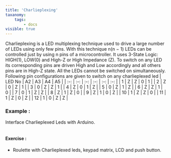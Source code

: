 ```yaml
---
title: 'Charlieplexing'
taxanomy:
    tags:
        - docs
visible: true
---
```

Charlieplexing is a LED multiplexing technique used to drive a large number of LEDs using only few pins. With this technique n(n − 1) LEDs can be controlled just by using n pins of a microcontroller. It uses 3-State Logic: HIGH(1), LOW(0) and High-Z or High Impedance (Z). To switch on any LED its corresponding pins are driven High and Low accordingly and all others pins are in High-Z state. All the LEDs cannot be switched on simultaneously.  
Following pin configurations are given to switch on any charlieplexed led 
| LED No | A2 | A3 | A4 | A5 |
| :-: | :-: | :-: | :-: | :-: | :-: |
| 1 | Z | Z | 0 | 1 |
| 2 | Z | 0 | Z | 1 |
| 3 | 0 | Z | Z | 1 |
| 4 | Z | 0 | 1 | Z |
| 5 | 0 | Z | 1 | Z |
| 6 | Z | Z | 1 | 0 |
| 7 | 0 | 1 | Z | Z |
| 8 | Z | 1 | Z | 0 |
| 9 | Z | 1 | 0 | Z |
| 10 | 1 | Z | Z | 0 |
| 11 | 1 | Z | 0 | Z |
| 12 | 1 | 0 | Z | Z |
### Example :
Interface Charlieplexed Leds with Arduino.
```arduino

```

#### Exercise :
+ Roulette with Charlieplexed leds, keypad matrix, LCD and push button.